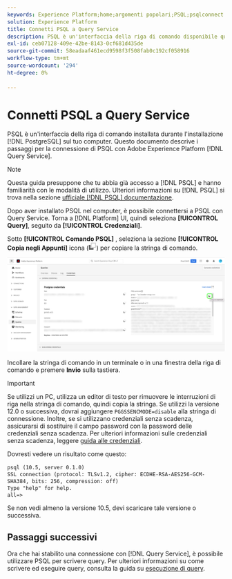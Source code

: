 ```yaml
---
keywords: Experience Platform;home;argomenti popolari;PSQL;psqlconnect to query service;Query service;query service;
solution: Experience Platform
title: Connetti PSQL a Query Service
description: PSQL è un'interfaccia della riga di comando disponibile quando si installa PostgreSQL nel computer. È possibile installarlo seguendo queste istruzioni.
exl-id: ceb07128-409e-42be-8143-0cf681d435de
source-git-commit: 58eadaaf461ecd9598f3f508fab0c192cf058916
workflow-type: tm+mt
source-wordcount: '294'
ht-degree: 0%

---
```


# Connetti PSQL a Query Service

PSQL è un&#39;interfaccia della riga di comando installata durante l&#39;installazione [!DNL PostgreSQL] sul tuo computer. Questo documento descrive i passaggi per la connessione di PSQL con Adobe Experience Platform [!DNL Query Service].

>[!NOTE]
>
> Questa guida presuppone che tu abbia già accesso a [!DNL PSQL] e hanno familiarità con le modalità di utilizzo. Ulteriori informazioni su [!DNL PSQL] si trova nella sezione [ufficiale [!DNL PSQL] documentazione](https://www.postgresql.org/docs/current/app-psql.html).

Dopo aver installato PSQL nel computer, è possibile connettersi a PSQL con Query Service. Torna a [!DNL Platform] UI, quindi seleziona **[!UICONTROL Query]**, seguito da **[!UICONTROL Credenziali]**.

Sotto **[!UICONTROL Comando PSQL]** , seleziona la sezione **[!UICONTROL Copia negli Appunti]** icona (![Copia icona](../images/clients/psql/copy-icon.png)) per copiare la stringa di comando.

![La scheda Credenziali del dashboard delle query con l’icona Copia evidenziata.](../images/clients/psql/connect-bi.png)

Incollare la stringa di comando in un terminale o in una finestra della riga di comando e premere **Invio** sulla tastiera.

>[!IMPORTANT]
>
>Se utilizzi un PC, utilizza un editor di testo per rimuovere le interruzioni di riga nella stringa di comando, quindi copia la stringa. Se utilizzi la versione 12.0 o successiva, dovrai aggiungere `PGGSSENCMODE=disable` alla stringa di connessione. Inoltre, se si utilizzano credenziali senza scadenza, assicurarsi di sostituire il campo password con la password delle credenziali senza scadenza. Per ulteriori informazioni sulle credenziali senza scadenza, leggere [guida alle credenziali](../ui/credentials.md).

Dovresti vedere un risultato come questo:

```shell
psql (10.5, server 0.1.0)
SSL connection (protocol: TLSv1.2, cipher: ECDHE-RSA-AES256-GCM-SHA384, bits: 256, compression: off)
Type "help" for help.
all=>
```

Se non vedi almeno la versione 10.5, devi scaricare tale versione o successiva.

## Passaggi successivi

Ora che hai stabilito una connessione con [!DNL Query Service], è possibile utilizzare PSQL per scrivere query. Per ulteriori informazioni su come scrivere ed eseguire query, consulta la guida su [esecuzione di query](../best-practices/writing-queries.md).
